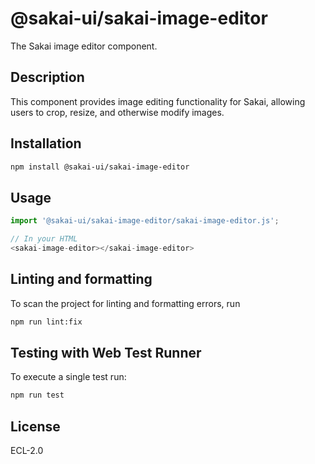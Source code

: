 # @sakai-ui/sakai-image-editor

The Sakai image editor component.

## Description

This component provides image editing functionality for Sakai, allowing users to crop, resize, and otherwise modify images.

## Installation

```bash
npm install @sakai-ui/sakai-image-editor
```

## Usage

```javascript
import '@sakai-ui/sakai-image-editor/sakai-image-editor.js';

// In your HTML
<sakai-image-editor></sakai-image-editor>
```

## Linting and formatting

To scan the project for linting and formatting errors, run

```bash
npm run lint:fix
```

## Testing with Web Test Runner

To execute a single test run:

```bash
npm run test
```

## License

ECL-2.0
